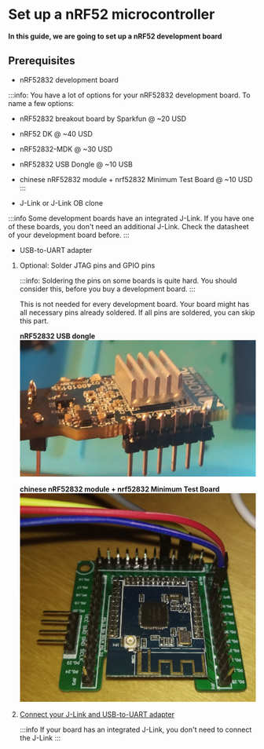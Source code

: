 # Set up a nRF52 microcontroller
**In this guide, we are going to set up a nRF52 development board**

## Prerequisites

- nRF52832 development board

:::info:
You have a lot of options for your nRF52832 development board.
To name a few options:
- nRF52832 breakout board by Sparkfun @ ~20 USD
- nRF52 DK @ ~40 USD
- nRF52832-MDK @ ~30 USD
- nRF52832 USB Dongle @ ~10 USB
- chinese nRF52832 module + nrf52832 Minimum Test Board @ ~10 USD
:::

- J-Link or J-Link OB clone

:::info
Some development boards have an integrated J-Link. If you have one of these boards, you don't need an additional
J-Link. Check the datasheet of your development board before.
:::

- USB-to-UART adapter
    
1. Optional: Solder JTAG pins and GPIO pins

    :::info:
    Soldering the pins on some boards is quite hard. You should consider this, before you buy a development board.
    :::

    This is not needed for every development board. Your board might has all necessary pins already soldered.
    If all pins are soldered, you can skip this part.
    
    **nRF52832 USB dongle**
    ![nRF52832 USB dongle soldered pins](../images/nrf52832_usb_dongle_soldered_pins.png)
    
    **chinese nRF52832 module + nrf52832 Minimum Test Board**
    ![chinese nRF52832 minimum test board soldered](../images/nrf52_cheap_board.png)
    
2. [Connect your J-Link and USB-to-UART adapter](connect-nrf-jlink-serial-console.md)

    :::info
    If your board has an integrated J-Link, you don't need to connect the J-Link
    :::


    
    